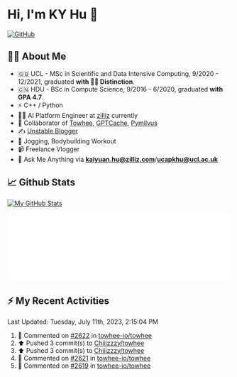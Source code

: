 # Hi, I'm KY Hu 👋

[![GitHub](https://img.shields.io/badge/dynamic/json?logo=github&label=GitHub&labelColor=495867&color=495867&query=%24.data.totalSubs&url=https%3A%2F%2Fapi.spencerwoo.com%2Fsubstats%2F%3Fsource%3Dgithub%26queryKey%3Dhayschan&style=flat-square)](https://github.com/Chiiizzzy)

## 🧑‍💻 About Me


- 🇬🇧 UCL - MSc in Scientific and Data Intensive Computing, 9/2020 - 12/2021, graduated **with 🧑‍🎓 Distinction**.
- 🇨🇳 HDU - BSc in Compute Science, 9/2016 - 6/2020, graduated **with GPA 4.7**.
- ⚡️ C++ / Python
- 🧑‍💻 AI Platform Engineer at [zilliz](https://zilliz.com/) currently
- 💬 Collaborator of [Towhee](https://github.com/towhee-io/towhee), [GPTCache](https://github.com/zilliztech/GPTCache), [Pymilvus](https://github.com/milvus-io/pymilvus)
- ✍️ [Unstable Blogger](https://blog.csdn.net/DooDia)
- 🏃 Jogging, Bodybuilding Workout
- 📹 Freelance Vlogger
- 📮 Ask Me Anything via **[kaiyuan.hu@zilliz.com](mailto:kaiyuan.hu@zilliz.com)**/**[ucapkhu@ucl.ac.uk](ucapkhu@ucl.ac.uk)**


## 📈 Github Stats

[![My GitHub Stats](https://github-readme-stats.vercel.app/api?username=Chiiizzzy&show_icons=true&theme=gotham)](https://github-readme-stats.vercel.app/api?username=Chiiizzzy&show_icons=true&theme=gotham)

<!-- [![Ashutosh's github activity graph](https://github-readme-activity-graph.cyclic.app/graph?username=Chiiizzzy&theme=dracula)](https://github.com/Chiiizzzy/github-readme-activity-graph) -->


![Metrics 👋](/metrics.plugin.followup.user.svg)

## ⚡️ My Recent Activities

<!--RECENT_ACTIVITY:last_update-->
Last Updated: Tuesday, July 11th, 2023, 2:15:04 PM
<!--RECENT_ACTIVITY:last_update_end-->

<!--RECENT_ACTIVITY:start-->
1. 💬 Commented on [#2622](https://github.com/towhee-io/towhee/pull/2622#issuecomment-1630666659) in [towhee-io/towhee](https://github.com/towhee-io/towhee)<br>
2. ⬆️ Pushed 3 commit(s) to [Chiiizzzy/towhee](https://github.com/Chiiizzzy/towhee)<br>
3. ⬆️ Pushed 3 commit(s) to [Chiiizzzy/towhee](https://github.com/Chiiizzzy/towhee)<br>
4. 💬 Commented on [#2621](https://github.com/towhee-io/towhee/pull/2621#issuecomment-1630363752) in [towhee-io/towhee](https://github.com/towhee-io/towhee)<br>
5. 💬 Commented on [#2619](https://github.com/towhee-io/towhee/pull/2619#issuecomment-1630234000) in [towhee-io/towhee](https://github.com/towhee-io/towhee)<br>
<!--RECENT_ACTIVITY:end-->
